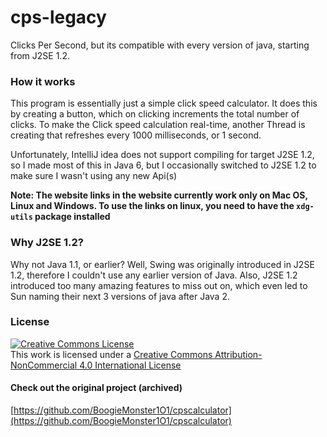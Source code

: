 # cps-legacy
Clicks Per Second, but its compatible with every version of java, starting from J2SE 1.2.  

### How it works
This program is essentially just a simple click speed calculator. It does this by creating a button, which on clicking increments the total number of clicks. To make the Click speed calculation real-time, another Thread is creating that refreshes every 1000 milliseconds, or 1 second.  
  
Unfortunately, IntelliJ idea does not support compiling for target J2SE 1.2, so I made most of this in Java 6, but I occasionally switched to J2SE 1.2 to make sure I wasn't using any new Api(s)  
  
__Note: The website links in the website currently work only on Mac OS, Linux and Windows. To use the links on linux, you need to have the `xdg-utils` package installed__

### Why J2SE 1.2?
Why not Java 1.1, or earlier? Well, Swing was originally introduced in J2SE 1.2, therefore I couldn't use any earlier version of Java. Also, J2SE 1.2 introduced too many amazing features to miss out on, which even led to Sun naming their next 3 versions of java after Java 2.

### License
[![Creative Commons License](https://i.creativecommons.org/l/by-nc/4.0/88x31.png)](http://creativecommons.org/licenses/by-nc/4.0/)  
This work is licensed under a [Creative Commons Attribution-NonCommercial 4.0 International License](http://creativecommons.org/licenses/by-nc/4.0/)

#### Check out the original project (archived) 
[https://github.com/BoogieMonster1O1/cpscalculator](https://github.com/BoogieMonster1O1/cpscalculator)

